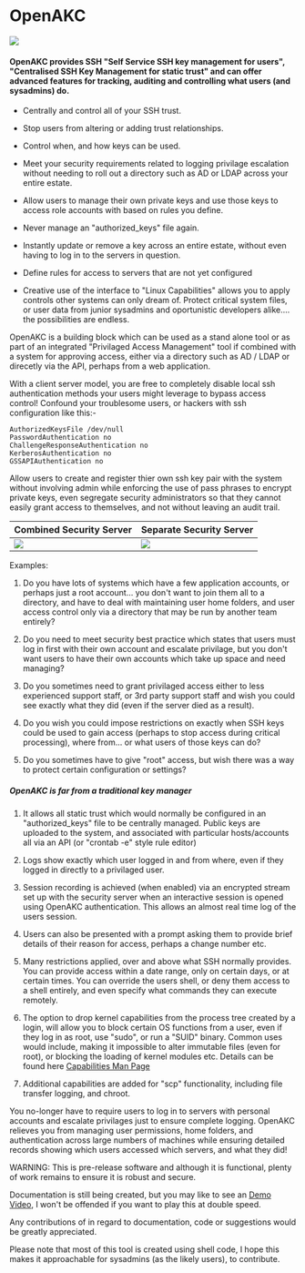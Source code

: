 # OpenAKC

<img src="https://raw.githubusercontent.com/netlore/OpenAKC/master/docs/resources/AKCKeys.jpg">

#### OpenAKC provides SSH "Self Service SSH key management for users", "Centralised SSH Key Management for static trust" and can offer advanced features for tracking, auditing and controlling what users (and sysadmins) do.

* Centrally and control all of your SSH trust.

* Stop users from altering or adding trust relationships.

* Control when, and how keys can be used.

* Meet your security requirements related to logging privilage escalation without needing to roll out a directory such as AD or LDAP across your entire estate.

* Allow users to manage their own private keys and use those keys to access role accounts with based on rules you define.

* Never manage an "authorized_keys" file again.

* Instantly update or remove a key across an entire estate, without even having to log in to the servers in question.

* Define rules for access to servers that are not yet configured

* Creative use of the interface to "Linux Capabilities" allows you to apply controls other systems can only dream of. Protect critical system files, or user data from junior sysadmins and oportunistic developers alike.... the possibilities are endless.


OpenAKC is a building block which can be used as a stand alone tool or as part of an integrated "Privilaged Access Management" tool if combined with a system for approving access, either via a directory such as AD / LDAP or direcetly via the API, perhaps from a web application.

With a client server model, you are free to completely disable local ssh authentication methods your users might leverage to bypass access control!  Confound your troublesome users, or hackers with ssh configuration like this:-

```
AuthorizedKeysFile /dev/null
PasswordAuthentication no
ChallengeResponseAuthentication no
KerberosAuthentication no
GSSAPIAuthentication no
```

Allow users to create and register thier own ssh key pair with the system without involving admin while enforcing the use of pass phrases to encrypt private keys, even segregate security administrators so that they cannot easily grant access to themselves, and not without leaving an audit trail.

Combined Security Server|Separate Security Server
---|---
<a href="https://github.com/netlore/OpenAKC/blob/master/docs/OpenAKC%20Combined%20Bastion%20Host%20%26%20Security%20Server%20Diagram.pdf" target="_blank"><img src="https://raw.githubusercontent.com/netlore/OpenAKC/master/docs/resources/OpenAKC%20Combined%20Bastion%20Host%20%26%20Security%20Server%20Diagram.svg"></a>|<a href="https://github.com/netlore/OpenAKC/blob/master/docs/OpenAKC%20Separate%20Bastion%20Host%20%26%20Security%20Server%20Diagram.pdf" target="_blank"><img src="https://raw.githubusercontent.com/netlore/OpenAKC/master/docs/resources/OpenAKC%20Separate%20Bastion%20Host%20%26%20Security%20Server%20Diagram.svg"></a>

Examples:

1. Do you have lots of systems which have a few application accounts, or perhaps just a root account... you don't want to join them all to a directory, and have to deal with maintaining user home folders, and user access control only via a directory that may be run by another team entirely?

2. Do you need to meet security best practice which states that users must log in first with their own account and escalate privilage, but you don't want users to have their own accounts which take up space and need managing?

3. Do you sometimes need to grant privilaged access either to less experienced support staff, or 3rd party support staff and wish you could see exactly what they did (even if the server died as a result).

4. Do you wish you could impose restrictions on exactly when SSH keys could be used to gain access (perhaps to stop access during critical processing), where from... or what users of those keys can do?

5. Do you sometimes have to give "root" access, but wish there was a way to protect certain configuration or settings?


##### OpenAKC is far from a traditional key manager

1. It allows all static trust which would normally be configured in an "authorized_keys" file to be centrally managed.  Public keys are uploaded to the system, and associated with particular hosts/accounts all via an API (or "crontab -e" style rule editor)

2. Logs show exactly which user logged in and from where, even if they logged in directly to a privilaged user.

3. Session recording is achieved (when enabled) via an encrypted stream set up with the security server when an interactive session is opened using OpenAKC authentication.  This allows an almost real time log of the users session.

4. Users can also be presented with a prompt asking them to provide brief details of their reason for access, perhaps a change number etc.

5. Many restrictions applied, over and above what SSH normally provides.  You can provide access within a date range, only on certain days, or at certain times. You can override the users shell, or deny them access to a shell entirely, and even specify what commands they can execute remotely.

6. The option to drop kernel capabilities from the process tree created by a login, will allow you to block certain OS functions from a user, even if they log in as root, use "sudo", or run a "SUID" binary.  Common uses would include, making it impossible to alter immutable files (even for root), or blocking the loading of kernel modules etc.  Details can be found here [Capabilities Man Page][caps]

7. Additional capabilities are added for "scp" functionality, including file transfer logging, and chroot.

You no-longer have to require users to log in to servers with personal accounts and escalate privilages just to ensure complete logging.  OpenAKC relieves you from managing user permissions, home folders, and authentication across large numbers of machines while ensuring detailed records showing which users accessed which servers, and what they did!

WARNING: This is pre-release software and although it is functional, plenty of work remains to ensure it is robust and secure.

Documentation is still being created, but you may like to see an [Demo Video][demo], I won't be offended if you want to play this at double speed.

Any contributions of in regard to documentation, code or suggestions would be greatly appreciated.

Please note that most of this tool is created using shell code, I hope this makes it approachable for sysadmins (as the likely users), to contribute.



[demo]: https://youtu.be/58i_cknmzvc
[caps]: https://man7.org/linux/man-pages/man7/capabilities.7.html
